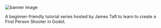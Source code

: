 ![banner image](https://repository-images.githubusercontent.com/212370371/dc2c0400-1fe7-11ea-9d05-eb24fb027e5c)

A beginner-friendly tutorial series hosted by James Taft to learn to create a First Person Shooter in Godot.
